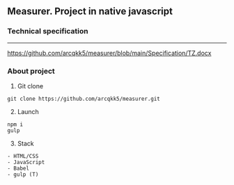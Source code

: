 ## Measurer. Project in native javascript

### Technical specification

---

https://github.com/arcqkk5/measurer/blob/main/Specification/TZ.docx

### About project

1. Git clone

```
git clone https://github.com/arcqkk5/measurer.git
```

2. Launch

```
npm i
gulp
```

3. Stack

```
- HTML/CSS
- JavaScript
- Babel
- gulp (T)
```
